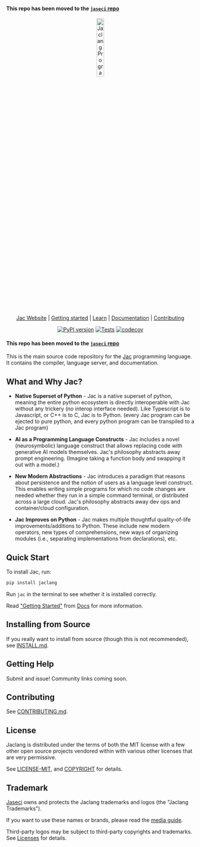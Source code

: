#### This repo has been moved to the [`jaseci` repo](https://github.com/Jaseci-Labs/jaseci/tree/main/jac)

<div align="center">
  <picture>
    <source media="(prefers-color-scheme: dark)" srcset="https://www.jac-lang.org//assets/logo.png">
    <source media="(prefers-color-scheme: light)" srcset="https://www.jac-lang.org//assets/logo.png">
    <img alt="Jaclang Programming Language: Unique and Powerful programming language that runs on top of Python"
         src="https://www.jac-lang.org//assets/logo.png"
         width="20%">
  </picture>

[Jac Website] | [Getting started] | [Learn] | [Documentation] | [Contributing]

[![PyPI version](https://img.shields.io/pypi/v/jaclang.svg)](https://pypi.org/project/jaclang/) [![Tests](https://github.com/Jaseci-Labs/jaclang/actions/workflows/run_pytest.yml/badge.svg)](https://github.com/Jaseci-Labs/jaclang/actions/workflows/run_pytest.yml) [![codecov](https://codecov.io/github/chandralegend/jaclang/graph/badge.svg?token=OAX26B0FE4)](https://codecov.io/github/chandralegend/jaclang)

</div>

#### This repo has been moved to the [`jaseci` repo](https://github.com/Jaseci-Labs/jaseci/tree/main/jac)

This is the main source code repository for the [Jac] programming language. It contains the compiler, language server, and documentation.

[Jac]: https://www.jac-lang.org/
[Jac Website]: https://www.jac-lang.org/
[Getting Started]: https://www.jac-lang.org//start/
[Learn]: https://www.jac-lang.org//learn
[Documentation]: https://www.jac-lang.org//learn/guide/
[Contributing]: .github/CONTRIBUTING.md

## What and Why Jac?

- **Native Superset of Python** - Jac is a native superset of python, meaning the entire python ecosystem is directly interoperable with Jac without any trickery (no interop interface needed). Like Typescript is to Javascript, or C++ is to C, Jac is to Python. (every Jac program can be ejected to pure python, and every python program can be transpiled to a Jac program)

- **AI as a Programming Language Constructs** - Jac includes a novel (neurosymbolic) language construct that allows replacing code with generative AI models themselves. Jac's philosophy abstracts away prompt engineering. (Imagine taking a function body and swapping it out with a model.)

- **New Modern Abstractions** - Jac introduces a paradigm that reasons about persistence and the notion of users as a language level construct. This enables writing simple programs for which no code changes are needed whether they run in a simple command terminal, or distributed across a large cloud. Jac's philosophy abstracts away dev ops and container/cloud configuration.

- **Jac Improves on Python** - Jac makes multiple thoughtful quality-of-life improvements/additions to Python. These include new modern operators, new types of comprehensions, new ways of organizing modules (i.e., separating implementations from declarations), etc.

## Quick Start

To install Jac, run:

```bash
pip install jaclang
```

Run `jac` in the terminal to see whether it is installed correctly.

Read ["Getting Started"] from [Docs] for more information.

["Getting Started"]: https://www.jac-lang.org//start/
[Docs]: https://www.jac-lang.org//learn/guide/

## Installing from Source

If you really want to install from source (though this is not recommended), see
[INSTALL.md](support/INSTALL.md).

## Getting Help

Submit and issue! Community links coming soon.

## Contributing

See [CONTRIBUTING.md](.github/CONTRIBUTING.md).

## License

Jaclang is distributed under the terms of both the MIT license with a few other open source projects vendored
within with various other licenses that are very permissive.

See [LICENSE-MIT](.guthub/LICENSE), and
[COPYRIGHT](COPYRIGHT) for details.

## Trademark

[Jaseci][jaseci] owns and protects the Jaclang trademarks and logos (the "Jaclang Trademarks").

If you want to use these names or brands, please read the [media guide][media-guide].

Third-party logos may be subject to third-party copyrights and trademarks. See [Licenses][policies-licenses] for details.

[jaseci]: https://jaseci.org/
[media-guide]: https://jaseci.org/policies/logo-policy-and-media-guide/
[policies-licenses]: https://www.jaseci.org/policies/licenses
